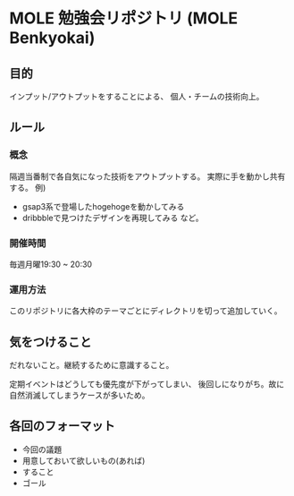 # MOLE 勉強会リポジトリ (MOLE Benkyokai)

## 目的
インプット/アウトプットをすることによる、
個人・チームの技術向上。

## ルール

### 概念
隔週当番制で各自気になった技術をアウトプットする。
実際に手を動かし共有する。
例)
- gsap3系で登場したhogehogeを動かしてみる
- dribbbleで見つけたデザインを再現してみる
など。

### 開催時間
毎週月曜19:30 ~ 20:30

### 運用方法
このリポジトリに各大枠のテーマごとにディレクトリを切って追加していく。

## 気をつけること
だれないこと。継続するために意識すること。

定期イベントはどうしても優先度が下がってしまい、
後回しになりがち。故に自然消滅してしまうケースが多いため。

## 各回のフォーマット
- 今回の議題
- 用意しておいて欲しいもの(あれば)
- すること
- ゴール
